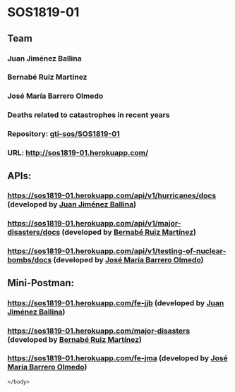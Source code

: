 <html>
    <head>
        <meta charset="UTF-8">
    </head>
    <body>
        <h1>SOS1819-01</h1>
<h2>Team</h2>

<h3>Juan Jiménez Ballina</h3>
<h3>Bernabé Ruiz Martinez</h3>
<h3>José María Barrero Olmedo</h3>
<h3>Deaths related to catastrophes in recent years</h3>

<h3>Repository: <a href= "https://github.com/gti-sos/SOS1819-01">gti-sos/SOS1819-01</h3></a>

<h3>URL: <a href= "http://sos1819-01.herokuapp.com">http://sos1819-01.herokuapp.com/</h3></a>

<h2>APIs:</h2>

<a href="https://sos1819-01.herokuapp.com/api/v1/hurricanes/docs"><h3>https://sos1819-01.herokuapp.com/api/v1/hurricanes/docs</a> (developed by <a href="https://github.com/30ner">Juan Jiménez Ballina</a>)</h3>
<a href="https://sos1819-01.herokuapp.com/api/v1/major-disasters/docs"><h3>https://sos1819-01.herokuapp.com/api/v1/major-disasters/docs</a> (developed by <a href="https://github.com/berruimar">Bernabé Ruiz Martínez</a>)</h3>
<a href="https://sos1819-01.herokuapp.com/api/v1/testing-of-nuclear-bombs/docs"><h3>https://sos1819-01.herokuapp.com/api/v1/testing-of-nuclear-bombs/docs</a> (developed by <a href="https://github.com/josbarolm">José María Barrero Olmedo</a>)</h3>
    
<h2>Mini-Postman:</h2>
	<a href="https://sos1819-01.herokuapp.com/fe-jjb"><h3>https://sos1819-01.herokuapp.com/fe-jjb</a> (developed by <a href="https://github.com/30ner">Juan Jiménez Ballina</a>)</h3>
	<a href="https://sos1819-01.herokuapp.com/major-disasters"><h3>https://sos1819-01.herokuapp.com/major-disasters</a> (developed by <a href="https://github.com/berruimar">Bernabé Ruiz Martínez</a>)</h3>
	<a href="https://sos1819-01.herokuapp.com/fe-jma"><h3>https://sos1819-01.herokuapp.com/fe-jma</a> (developed by <a href="https://github.com/josbarolm">José María Barrero Olmedo</a>)</h3>

    </body>
</html>
